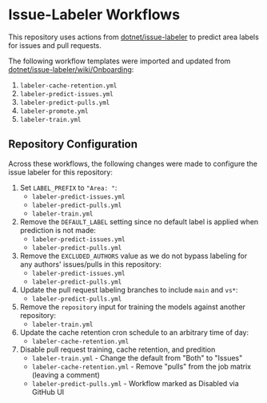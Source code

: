 # Issue-Labeler Workflows

This repository uses actions from [dotnet/issue-labeler](https://github.com/dotnet/issue-labeler) to predict area labels for issues and pull requests.

The following workflow templates were imported and updated from [dotnet/issue-labeler/wiki/Onboarding](https://github.com/dotnet/issue-labeler/wiki/Onboarding):

1. `labeler-cache-retention.yml`
2. `labeler-predict-issues.yml`
3. `labeler-predict-pulls.yml`
4. `labeler-promote.yml`
5. `labeler-train.yml`

## Repository Configuration

Across these workflows, the following changes were made to configure the issue labeler for this repository:

1. Set `LABEL_PREFIX` to `"Area: "`:
    - `labeler-predict-issues.yml`
    - `labeler-predict-pulls.yml`
    - `labeler-train.yml`
2. Remove the `DEFAULT_LABEL` setting since no default label is applied when prediction is not made:
    - `labeler-predict-issues.yml`
    - `labeler-predict-pulls.yml`
3. Remove the `EXCLUDED_AUTHORS` value as we do not bypass labeling for any authors' issues/pulls in this repository:
    - `labeler-predict-issues.yml`
    - `labeler-predict-pulls.yml`
4. Update the pull request labeling branches to include `main` and `vs*`:
    - `labeler-predict-pulls.yml`
5. Remove the `repository` input for training the models against another repository:
    - `labeler-train.yml`
6. Update the cache retention cron schedule to an arbitrary time of day:
    - `labeler-cache-retention.yml`
7. Disable pull request training, cache retention, and predition
    - `labeler-train.yml` - Change the default from "Both" to "Issues"
    - `labeler-cache-retention.yml` - Remove "pulls" from the job matrix (leaving a comment)
    - `labeler-predict-pulls.yml` - Workflow marked as Disabled via GitHub UI
